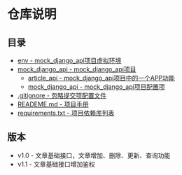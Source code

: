 # 仓库说明

## 目录
+ [env - mock_django_api项目虚拟环境](mock_django_api/env)
+ [mock_django_api - mock_django_api项目](mock_django_api/)
    - [article_api - mock_django_api项目中的一个APP功能](mock_django_api/article_api)
    - [mock_django_api - mock_django_api项目配置项](mock_django_api/mock_django_api)
+ [.gitignore - 忽略提交项配置文件](mock_django_api/.gitignore)
+ [READEME.md - 项目手册](README.md)
+ [requirements.txt - 项目依赖库列表](mock_django_api/requirements.txt)

## 版本
+ v1.0 - 文章基础接口，文章增加、删除、更新、查询功能
+ v1.1 - 文章基础接口增加鉴权
